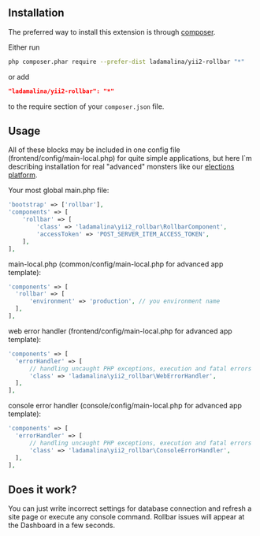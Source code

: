 ## Installation

The preferred way to install this extension is through [composer](http://getcomposer.org/download/).

Either run

```bash
php composer.phar require --prefer-dist ladamalina/yii2-rollbar "*"
```

or add

```json
"ladamalina/yii2-rollbar": "*"
```

to the require section of your `composer.json` file.

## Usage

All of these blocks may be included in one config file (frontend/config/main-local.php) for 
quite simple applications, but here I`m describing installation for real "advanced" monsters
like our [elections platform](http://igraprestolov.vybory.tv/).

Your most global main.php file:

```php
'bootstrap' => ['rollbar'],
'components' => [
    'rollbar' => [
        'class' => 'ladamalina\yii2_rollbar\RollbarComponent',
        'accessToken' => 'POST_SERVER_ITEM_ACCESS_TOKEN',
    ],
],
```

main-local.php (common/config/main-local.php for advanced app template):

```php
'components' => [
  'rollbar' => [
      'environment' => 'production', // you environment name
  ],
],
```

web error handler (frontend/config/main-local.php for advanced app template):

```php
'components' => [
  'errorHandler' => [
      // handling uncaught PHP exceptions, execution and fatal errors
      'class' => 'ladamalina\yii2_rollbar\WebErrorHandler',
  ],
],
```

console error handler (console/config/main-local.php for advanced app template):

```php
'components' => [
  'errorHandler' => [
      // handling uncaught PHP exceptions, execution and fatal errors
      'class' => 'ladamalina\yii2_rollbar\ConsoleErrorHandler',
  ],
],
```

## Does it work?

You can just write incorrect settings for database connection and refresh a site page or execute any console command. Rollbar issues will appear at the Dashboard in a few seconds.
